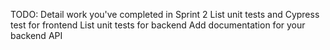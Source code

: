 TODO:
Detail work you've completed in Sprint 2
List unit tests and Cypress test for frontend
List unit tests for backend
Add documentation for your backend API 
